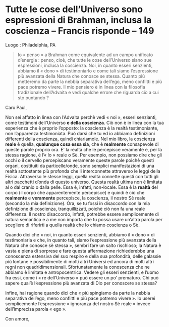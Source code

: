 # Tutte le cose dell’Universo sono espressioni di Brahman, inclusa la coscienza – Francis risponde – 149

Luogo : Philadelphia, PA

>Io « penso » a Brahman come equivalente ad un campo unificato d’energia : penso, cioè, che tutte le cose dell’Universo siano sue espressioni, inclusa la coscienza. Noi, in quanto esseri senzienti, abbiamo il « dono » di testimoniarlo e come tali siamo l’espressione più avanzata della Natura che conosce se stessa. Quanto più metteremo da parte la nebbia separativa dell’ego, meno conflitti e più pace potremo vivere. Il mio pensiero è in linea con la filosofia tradizionale dell’Advaita e vedi qualche errore che riguarda ciò a cui sto puntando ?

Caro Paul,

Non sei affatto in linea con l’Advaita perchè vedi « noi », esseri senzianti, come testimoni dell’Universo **e della coscienza**. Ciò non è in linea con la tua esperienza che è proprio l’opposto: la coscienza è la realtà testimoniante, non l’apparenza testimoniata. Può darsi che tu ed io abbiamo definizioni differenti della coscienza, quindi chiariamole. Nel mio libro, la coscienza **reale** è quella, **qualunque cosa essa sia**, che è **realmente** consapevole di queste parole proprio ora. E’ la realtà che le percepisce veramente e, per la stessa ragione, è l’« Io » reale o Sè. Per esempio, non possiamo dire che gli occhi o il cervello percepiscano veramente queste parole poichè questi organi, costituiti da particelle/onde, sono semplici manifestazioni di una realtà sottostante più profonda che li interconnette attraverso le leggi della Fisica. Attraverso le stesse leggi, quella realtà connette questi con tutti gli altri pacchetti d’onda di questo universo. Questa realtà ultima non è limitata al o dal cranio o dalla pelle. Essa è, infatti, non-locale. Essa è la **realtà** del corpo (il corpo che apparentemente percepisce) e quindi è ciò che **realmente** e **veramente** percepisce, la coscienza, il nostro Sè reale (secondo la mia definizione). Ora, se tu fossi in disaccordo con la mia definizione di coscienza, tranquillizzati, poichè ciò non fa una reale differenza. Il nostro disaccordo, infatti, potrebbe essere semplicemente di natura semantica e a me non importa che tu possa usare un’altra parola per scegliere di riferirti a quella realtà che Io chiamo coscienza o Sè.

Quando dici che « noi, in quanto esseri senzienti, abbiamo il « dono » di testimoniarla e che, in quanto tali, siamo l’espressione più avanzata della Natura che conosce sè stessa », sembri fare un salto rischioso; la Natura è vasta e piena di sorprese e fare questa affermazione richiederebbe una conoscenza estensiva del suo respiro e della sua profondità, delle galassie più lontane e possibilmente di molti altri Universi ed ancora di molti altri regni non quadridimensionali. Sfortunatamente la conoscenza che ne abbiamo è limitata e antropocentrica. Vedere gli esseri senzienti, e l’uomo fra essi, come i « re dell’Universo » può essere un po' prematuro. Chi può sapere qual’è l’espressione più avanzata di Dio per conoscere se stessa?

Infine, hai ragione quando dici che « più spingiamo da parte la nebbia separativa dell’ego, meno conflitti e più pace potremo vivere ». Io userei semplicemente l’espressione « ignoranza del nostro Sè reale » invece dell’imprecisa parola « ego ».

Con amore,